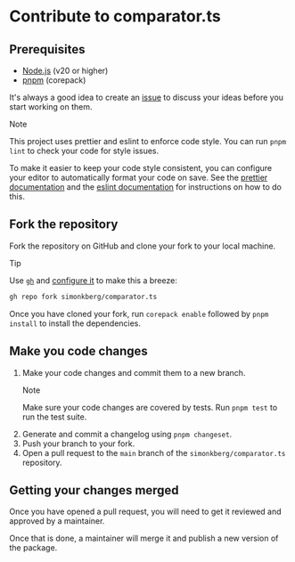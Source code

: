 # Contribute to comparator.ts

## Prerequisites

- [Node.js] (v20 or higher)
- [pnpm] (corepack)

It's always a good idea to create an [issue] to discuss your ideas before you start working on them.

> [!NOTE]
> This project uses prettier and eslint to enforce code style. You can run `pnpm lint` to check
> your code for style issues.
>
> To make it easier to keep your code style consistent, you can configure your editor to
> automatically format your code on save. See the [prettier documentation] and
> the [eslint documentation] for instructions on how to do this.

## Fork the repository

Fork the repository on GitHub and clone your fork to your local machine.

> [!TIP]
> Use [`gh`] and [configure it][gh-configure] to make this a breeze:
>
> ```sh
> gh repo fork simonkberg/comparator.ts
> ```

Once you have cloned your fork, run `corepack enable` followed by `pnpm install` to install the
dependencies.

## Make you code changes

1. Make your code changes and commit them to a new branch.
   > [!NOTE]
   > Make sure your code changes are covered by tests. Run `pnpm test` to run the test suite.
2. Generate and commit a changelog using `pnpm changeset`.
3. Push your branch to your fork.
4. Open a pull request to the `main` branch of the `simonkberg/comparator.ts` repository.

## Getting your changes merged

Once you have opened a pull request, you will need to get it reviewed and approved by a maintainer.

Once that is done, a maintainer will merge it and publish a new version of the package.

[Node.js]: https://nodejs.org/en/
[pnpm]: https://pnpm.io/
[issue]: https://github.com/simonkberg/comparator.ts/issues/new
[prettier documentation]: https://prettier.io/docs/en/editors.html
[eslint documentation]: https://eslint.org/docs/user-guide/integrations
[`gh`]: https://cli.github.com/
[gh-configure]: https://cli.github.com/manual/#configuration
